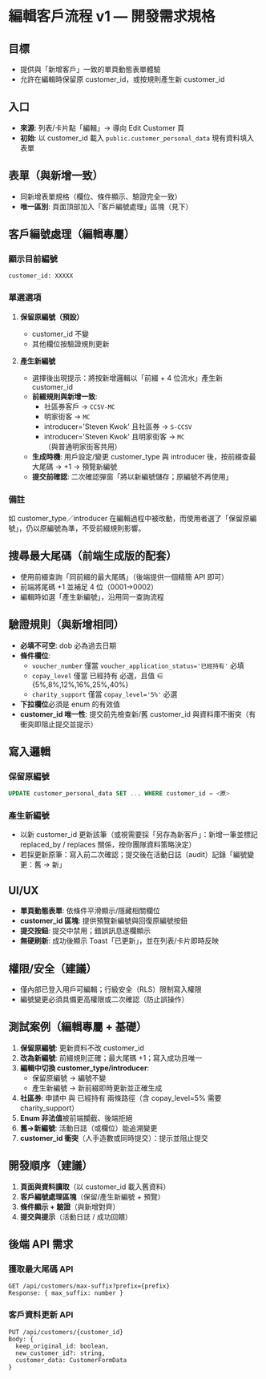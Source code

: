 # 編輯客戶流程 v1 — 開發需求規格

## 目標
- 提供與「新增客戶」一致的單頁動態表單體驗
- 允許在編輯時保留原 customer_id，或按規則產生新 customer_id

## 入口
- **來源**: 列表/卡片點「編輯」→ 導向 Edit Customer 頁
- **初始**: 以 customer_id 載入 `public.customer_personal_data` 現有資料填入表單

## 表單（與新增一致）
- 同新增表單規格（欄位、條件顯示、驗證完全一致）
- **唯一區別**: 頁面頂部加入「客戶編號處理」區塊（見下）

## 客戶編號處理（編輯專屬）

### 顯示目前編號
```
customer_id: XXXXX
```

### 單選選項
1. **保留原編號（預設）**
   - customer_id 不變
   - 其他欄位按驗證規則更新

2. **產生新編號**
   - 選擇後出現提示：將按新增邏輯以「前綴 + 4 位流水」產生新 customer_id
   - **前綴規則與新增一致**:
     - 社區券客戶 → `CCSV-MC`
     - 明家街客 → `MC`
     - introducer='Steven Kwok' 且社區券 → `S-CCSV`
     - introducer='Steven Kwok' 且明家街客 → `MC`（與普通明家街客共用）
   - **生成時機**: 用戶設定/變更 customer_type 與 introducer 後，按前綴查最大尾碼 → +1 → 預覽新編號
   - **提交前確認**: 二次確認彈窗「將以新編號儲存；原編號不再使用」

### 備註
如 customer_type／introducer 在編輯過程中被改動，而使用者選了「保留原編號」，仍以原編號為準，不受前綴規則影響。

## 搜尋最大尾碼（前端生成版的配套）
- 使用前綴查詢「同前綴的最大尾碼」（後端提供一個精簡 API 即可）
- 前端將尾碼 +1 並補足 4 位（0001→0002）
- 編輯時如選「產生新編號」，沿用同一查詢流程

## 驗證規則（與新增相同）
- **必填不可空**: dob 必為過去日期
- **條件欄位**:
  - `voucher_number` 僅當 `voucher_application_status='已經持有'` 必填
  - `copay_level` 僅當 已經持有 必選，且值 ∈ {5%,8%,12%,16%,25%,40%}
  - `charity_support` 僅當 `copay_level='5%'` 必選
- **下拉欄位**必須是 enum 的有效值
- **customer_id 唯一性**: 提交前先檢查新/舊 customer_id 與資料庫不衝突（有衝突即阻止提交並提示）

## 寫入邏輯
### 保留原編號
```sql
UPDATE customer_personal_data SET ... WHERE customer_id = <原>
```

### 產生新編號
- 以新 customer_id 更新該筆（或視需要採「另存為新客戶」：新增一筆並標記 replaced_by / replaces 關係，按你團隊資料策略決定）
- 若採更新原筆：寫入前二次確認；提交後在活動日誌（audit）記錄「編號變更：舊 → 新」

## UI/UX
- **單頁動態表單**: 依條件平滑顯示/隱藏相關欄位
- **customer_id 區塊**: 提供預覽新編號與回復原編號按鈕
- **提交按鈕**: 提交中禁用；錯誤訊息逐欄顯示
- **無硬刷新**: 成功後顯示 Toast「已更新」，並在列表/卡片即時反映

## 權限/安全（建議）
- 僅內部已登入用戶可編輯；行級安全（RLS）限制寫入權限
- 編號變更必須具備更高權限或二次確認（防止誤操作）

## 測試案例（編輯專屬 + 基礎）
1. **保留原編號**: 更新資料不改 customer_id
2. **改為新編號**: 前綴規則正確；最大尾碼 +1；寫入成功且唯一
3. **編輯中切換 customer_type/introducer**:
   - 保留原編號 → 編號不變
   - 產生新編號 → 新前綴即時更新並正確生成
4. **社區券**: 申請中 與 已經持有 兩條路徑（含 copay_level=5% 需要 charity_support）
5. **Enum 非法值**被前端攔截、後端拒絕
6. **舊→新編號**: 活動日誌（或欄位）能追溯變更
7. **customer_id 衝突**（人手造數或同時提交）：提示並阻止提交

## 開發順序（建議）
1. **頁面與資料讀取**（以 customer_id 載入舊資料）
2. **客戶編號處理區塊**（保留/產生新編號 + 預覽）
3. **條件顯示 + 驗證**（與新增對齊）
4. **提交與提示**（活動日誌 / 成功回饋）

## 後端 API 需求

### 獲取最大尾碼 API
```
GET /api/customers/max-suffix?prefix={prefix}
Response: { max_suffix: number }
```

### 客戶資料更新 API
```
PUT /api/customers/{customer_id}
Body: {
  keep_original_id: boolean,
  new_customer_id?: string,
  customer_data: CustomerFormData
}
```
